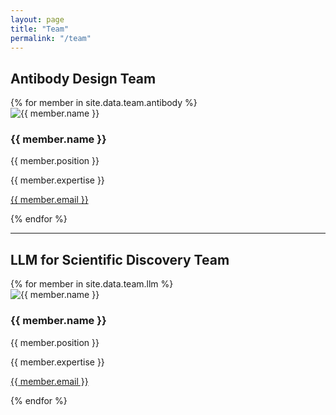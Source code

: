 ```yaml
---
layout: page
title: "Team"
permalink: "/team"
---
```


## Antibody Design Team

<div class="team">
  {% for member in site.data.team.antibody %}
    <div class="team-member">
      <img src="{{ member.headshot }}" alt="{{ member.name }}">
      <h3>{{ member.name }}</h3>
      <p>{{ member.position }}</p>
      <p>{{ member.expertise }}</p>
      <p><a href="mailto:{{ member.email }}">{{ member.email }}</a></p>
    </div>
  {% endfor %}
</div>

---

## LLM for Scientific Discovery Team

<div class="team">
  {% for member in site.data.team.llm %}
    <div class="team-member">
      <img src="{{ member.headshot }}" alt="{{ member.name }}">
      <h3>{{ member.name }}</h3>
      <p>{{ member.position }}</p>
      <p>{{ member.expertise }}</p>
      <p><a href="mailto:{{ member.email }}">{{ member.email }}</a></p>
    </div>
  {% endfor %}
</div>



